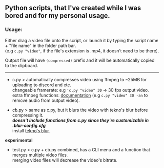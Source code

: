 Python scripts, that I've created while I was bored and for my personal usage.
---
### __Usage:__

Either drag a video file onto the script, or launch it by typing the script name + "file name" in the folder path bar.\
(e.g `c.py "video"`, if the file's extension is .mp4, it doesn't need to be there).

Output file will have `(compressed)` prefix and it will be automatically copied to the clipboard.

---

- c.py > automatically compresses video using ffmpeg to ~25MB for uploading to discord and etc.\
‎ ‎ ‎ ‎ ‎ ‎ ‎ ‎ ‎ ‎ ‎‎ ‎changeable framerate: e.g `'c.py "video" 30` -> 30 fps output video.\
‎ ‎ ‎ ‎ ‎ ‎ ‎ ‎ ‎ ‎ ‎ ‎extra ffmpeg functions: [documentation](https://ffmpeg.org/ffmpeg.html) (e.g `c.py "video" 30 -an` to remove audio from output video).


- cb.py > same as c.py, but it blurs the video with tekno's blur before compressing it.\
‎ ‎ ‎ ‎ ‎ ‎ ‎ ‎ ‎ ‎ ‎ ‎ ‎ ___doesn't include functions from c.py since they're customizable in .blur-config.cfg___\
‎ ‎ ‎ ‎ ‎ ‎ ‎ ‎ ‎ ‎‎ ‎ ‎ ‎ ‎install [tekno's blur](https://github.com/f0e/blur/releases/tag/v1.8).

__experimental__
- test.py > c.py + cb.py combined, has a CLI menu and a function that merges multiple video files.\
‎ ‎ ‎ ‎ ‎ ‎ ‎ ‎ ‎ ‎ ‎ ‎ ‎ ‎ ‎ merging video files will decrease the video's bitrate.
  
